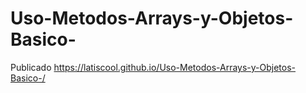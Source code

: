 # Uso-Metodos-Arrays-y-Objetos-Basico-

Publicado
https://latiscool.github.io/Uso-Metodos-Arrays-y-Objetos-Basico-/
